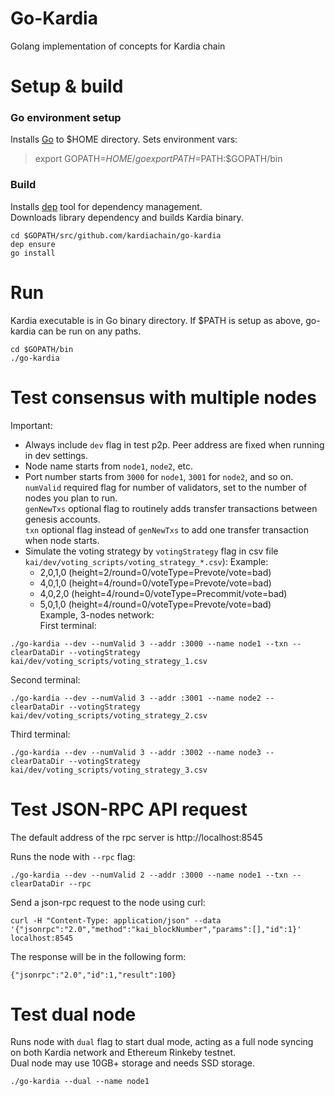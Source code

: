 # Go-Kardia

Golang implementation of concepts for Kardia chain

# Setup & build
### Go environment setup
Installs [Go](https://golang.org/doc/install) to $HOME directory. Sets environment vars:  
> export GOPATH=$HOME/go  
> export PATH=$PATH:$GOPATH/bin

### Build
Installs [dep](https://github.com/golang/dep) tool for dependency management.  
Downloads library dependency and builds Kardia binary.
```
cd $GOPATH/src/github.com/kardiachain/go-kardia
dep ensure
go install
```
# Run
Kardia executable is in Go binary directory. If $PATH is setup as above, go-kardia can be run on any paths.
```
cd $GOPATH/bin
./go-kardia
```
# Test consensus with multiple nodes
Important:
  - Always include `dev` flag in test p2p. Peer address are fixed when running in dev settings.
  - Node name starts from `node1`, `node2`, etc.
  - Port number starts from `3000` for `node1`, `3001` for `node2`, and so on.
`numValid` required flag for number of validators, set to the number of nodes you plan to run.   
`genNewTxs` optional flag to routinely adds transfer transactions between genesis accounts.  
`txn` optional flag instead of `genNewTxs` to add one transfer transaction when node starts.
  - Simulate the voting strategy by `votingStrategy` flag in csv file `kai/dev/voting_scripts/voting_strategy_*.csv`): 
    Example: 
     * 2,0,1,0 (height=2/round=0/voteType=Prevote/vote=bad)
     * 4,0,1,0 (height=4/round=0/voteType=Prevote/vote=bad)
     * 4,0,2,0 (height=4/round=0/voteType=Precommit/vote=bad) 
     * 5,0,1,0 (height=4/round=0/voteType=Prevote/vote=bad)   
Example, 3-nodes network:  
First terminal:
```
./go-kardia --dev --numValid 3 --addr :3000 --name node1 --txn --clearDataDir --votingStrategy kai/dev/voting_scripts/voting_strategy_1.csv
```

Second terminal:
```
./go-kardia --dev --numValid 3 --addr :3001 --name node2 --clearDataDir --votingStrategy kai/dev/voting_scripts/voting_strategy_2.csv
```

Third terminal:
```
./go-kardia --dev --numValid 3 --addr :3002 --name node3 --clearDataDir --votingStrategy kai/dev/voting_scripts/voting_strategy_3.csv
```

# Test JSON-RPC API request
The default address of the rpc server is http://localhost:8545

Runs the node with `--rpc` flag:
```
./go-kardia --dev --numValid 2 --addr :3000 --name node1 --txn --clearDataDir --rpc
```

Send a json-rpc request to the node using curl:
```
curl -H "Content-Type: application/json" --data '{"jsonrpc":"2.0","method":"kai_blockNumber","params":[],"id":1}' localhost:8545
```
The response will be in the following form:
```
{"jsonrpc":"2.0","id":1,"result":100}
```
# Test dual node
Runs node with `dual` flag to start dual mode, acting as a full node syncing on both Kardia network and Ethereum Rinkeby testnet.  
Dual node may use 10GB+ storage and needs SSD storage.
```
./go-kardia --dual --name node1
```
